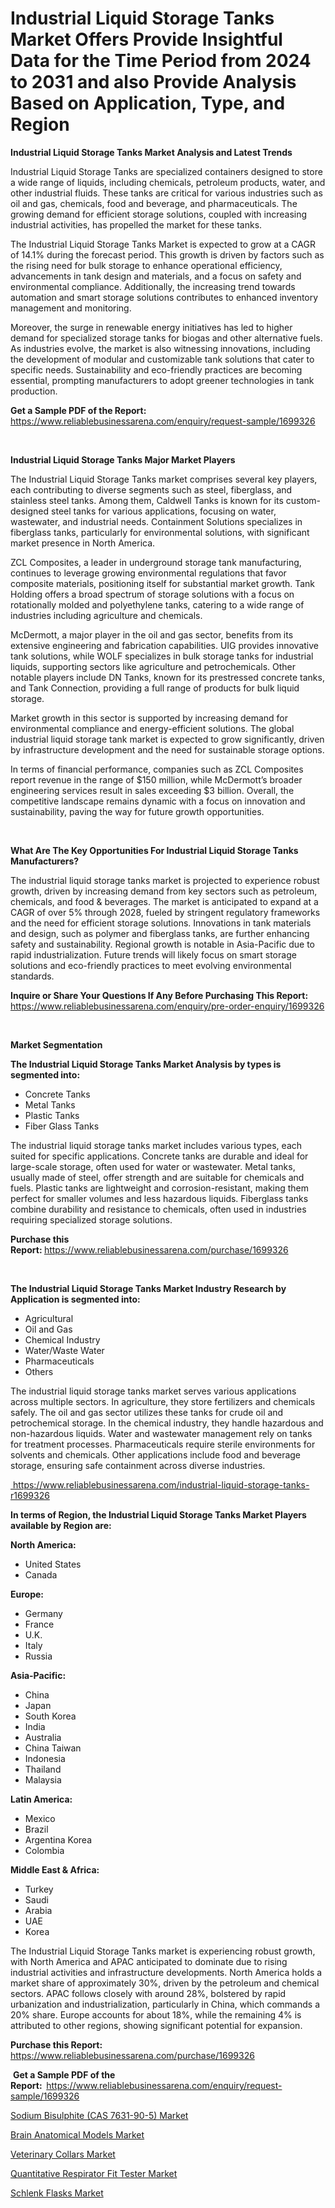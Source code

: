 <p><h1>Industrial Liquid Storage Tanks Market Offers Provide Insightful Data for the Time Period from 2024 to 2031 and also Provide Analysis Based on Application, Type, and Region</h1></p><p><strong>Industrial Liquid Storage Tanks Market Analysis and Latest Trends</strong></p>
<p><p>Industrial Liquid Storage Tanks are specialized containers designed to store a wide range of liquids, including chemicals, petroleum products, water, and other industrial fluids. These tanks are critical for various industries such as oil and gas, chemicals, food and beverage, and pharmaceuticals. The growing demand for efficient storage solutions, coupled with increasing industrial activities, has propelled the market for these tanks.</p><p>The Industrial Liquid Storage Tanks Market is expected to grow at a CAGR of 14.1% during the forecast period. This growth is driven by factors such as the rising need for bulk storage to enhance operational efficiency, advancements in tank design and materials, and a focus on safety and environmental compliance. Additionally, the increasing trend towards automation and smart storage solutions contributes to enhanced inventory management and monitoring.</p><p>Moreover, the surge in renewable energy initiatives has led to higher demand for specialized storage tanks for biogas and other alternative fuels. As industries evolve, the market is also witnessing innovations, including the development of modular and customizable tank solutions that cater to specific needs. Sustainability and eco-friendly practices are becoming essential, prompting manufacturers to adopt greener technologies in tank production.</p></p>
<p><strong>Get a Sample PDF of the Report:&nbsp;</strong> <a href="https://www.reliablebusinessarena.com/enquiry/request-sample/1699326?utm_campaign=1583&utm_medium=2&utm_source=Github&utm_content=ia&utm_term=20102024&utm_id=industrial-liquid-storage-tanks">https://www.reliablebusinessarena.com/enquiry/request-sample/1699326</a></p>
<p>&nbsp;</p>
<p><strong>Industrial Liquid Storage Tanks Major Market Players</strong></p>
<p><p>The Industrial Liquid Storage Tanks market comprises several key players, each contributing to diverse segments such as steel, fiberglass, and stainless steel tanks. Among them, Caldwell Tanks is known for its custom-designed steel tanks for various applications, focusing on water, wastewater, and industrial needs. Containment Solutions specializes in fiberglass tanks, particularly for environmental solutions, with significant market presence in North America.</p><p>ZCL Composites, a leader in underground storage tank manufacturing, continues to leverage growing environmental regulations that favor composite materials, positioning itself for substantial market growth. Tank Holding offers a broad spectrum of storage solutions with a focus on rotationally molded and polyethylene tanks, catering to a wide range of industries including agriculture and chemicals.</p><p>McDermott, a major player in the oil and gas sector, benefits from its extensive engineering and fabrication capabilities. UIG provides innovative tank solutions, while WOLF specializes in bulk storage tanks for industrial liquids, supporting sectors like agriculture and petrochemicals. Other notable players include DN Tanks, known for its prestressed concrete tanks, and Tank Connection, providing a full range of products for bulk liquid storage.</p><p>Market growth in this sector is supported by increasing demand for environmental compliance and energy-efficient solutions. The global industrial liquid storage tank market is expected to grow significantly, driven by infrastructure development and the need for sustainable storage options.</p><p>In terms of financial performance, companies such as ZCL Composites report revenue in the range of $150 million, while McDermott’s broader engineering services result in sales exceeding $3 billion. Overall, the competitive landscape remains dynamic with a focus on innovation and sustainability, paving the way for future growth opportunities.</p></p>
<p>&nbsp;</p>
<p><strong>What Are The Key Opportunities For Industrial Liquid Storage Tanks Manufacturers?</strong></p>
<p><p>The industrial liquid storage tanks market is projected to experience robust growth, driven by increasing demand from key sectors such as petroleum, chemicals, and food & beverages. The market is anticipated to expand at a CAGR of over 5% through 2028, fueled by stringent regulatory frameworks and the need for efficient storage solutions. Innovations in tank materials and design, such as polymer and fiberglass tanks, are further enhancing safety and sustainability. Regional growth is notable in Asia-Pacific due to rapid industrialization. Future trends will likely focus on smart storage solutions and eco-friendly practices to meet evolving environmental standards.</p></p>
<p><strong>Inquire or Share Your Questions If Any Before Purchasing This Report:</strong> <a href="https://www.reliablebusinessarena.com/enquiry/pre-order-enquiry/1699326?utm_campaign=1583&utm_medium=2&utm_source=Github&utm_content=ia&utm_term=20102024&utm_id=industrial-liquid-storage-tanks">https://www.reliablebusinessarena.com/enquiry/pre-order-enquiry/1699326</a></p>
<p>&nbsp;</p>
<p><strong>Market Segmentation</strong></p>
<p><strong>The Industrial Liquid Storage Tanks Market Analysis by types is segmented into:</strong></p>
<p><ul><li>Concrete Tanks</li><li>Metal Tanks</li><li>Plastic Tanks</li><li>Fiber Glass Tanks</li></ul></p>
<p><p>The industrial liquid storage tanks market includes various types, each suited for specific applications. Concrete tanks are durable and ideal for large-scale storage, often used for water or wastewater. Metal tanks, usually made of steel, offer strength and are suitable for chemicals and fuels. Plastic tanks are lightweight and corrosion-resistant, making them perfect for smaller volumes and less hazardous liquids. Fiberglass tanks combine durability and resistance to chemicals, often used in industries requiring specialized storage solutions.</p></p>
<p><strong>Purchase this Report:&nbsp;</strong><a href="https://www.reliablebusinessarena.com/purchase/1699326?utm_campaign=1583&utm_medium=2&utm_source=Github&utm_content=ia&utm_term=20102024&utm_id=industrial-liquid-storage-tanks">https://www.reliablebusinessarena.com/purchase/1699326</a></p>
<p>&nbsp;</p>
<p><strong>The Industrial Liquid Storage Tanks Market Industry Research by Application is segmented into:</strong></p>
<p><ul><li>Agricultural</li><li>Oil and Gas</li><li>Chemical Industry</li><li>Water/Waste Water</li><li>Pharmaceuticals</li><li>Others</li></ul></p>
<p><p>The industrial liquid storage tanks market serves various applications across multiple sectors. In agriculture, they store fertilizers and chemicals safely. The oil and gas sector utilizes these tanks for crude oil and petrochemical storage. In the chemical industry, they handle hazardous and non-hazardous liquids. Water and wastewater management rely on tanks for treatment processes. Pharmaceuticals require sterile environments for solvents and chemicals. Other applications include food and beverage storage, ensuring safe containment across diverse industries.</p></p>
<p><a href="https://www.reliablebusinessarena.com/industrial-liquid-storage-tanks-r1699326?utm_campaign=1583&utm_medium=2&utm_source=Github&utm_content=ia&utm_term=20102024&utm_id=industrial-liquid-storage-tanks">&nbsp;https://www.reliablebusinessarena.com/industrial-liquid-storage-tanks-r1699326</a></p>
<p><strong>In terms of Region, the Industrial Liquid Storage Tanks Market Players available by Region are:</strong></p>
<p>
    <p> <strong> North America: </strong>
        <ul>
            <li>United States</li>
            <li>Canada</li>
        </ul>
        </p> 
    <p> <strong> Europe: </strong>
        <ul>
            <li>Germany</li>
            <li>France</li>
            <li>U.K.</li>
            <li>Italy</li>
            <li>Russia</li>
        </ul>
        </p> 
    <p> <strong> Asia-Pacific: </strong>
        <ul>
            <li>China</li>
            <li>Japan</li>
            <li>South Korea</li>
            <li>India</li>
            <li>Australia</li>
            <li>China Taiwan</li>
            <li>Indonesia</li>
            <li>Thailand</li>
            <li>Malaysia</li>
        </ul>
        </p> 
    <p> <strong> Latin America: </strong>
        <ul>
            <li>Mexico</li>
            <li>Brazil</li>
            <li>Argentina Korea</li>
            <li>Colombia</li>
        </ul>
        </p> 
    <p> <strong> Middle East & Africa: </strong>
        <ul>
            <li>Turkey</li>
            <li>Saudi</li>
            <li>Arabia</li>
            <li>UAE</li>
            <li>Korea</li>
        </ul>
    </p>
    </p>
<p><p>The Industrial Liquid Storage Tanks market is experiencing robust growth, with North America and APAC anticipated to dominate due to rising industrial activities and infrastructure developments. North America holds a market share of approximately 30%, driven by the petroleum and chemical sectors. APAC follows closely with around 28%, bolstered by rapid urbanization and industrialization, particularly in China, which commands a 20% share. Europe accounts for about 18%, while the remaining 4% is attributed to other regions, showing significant potential for expansion.</p></p>
<p><strong>Purchase this Report: </strong><a href="https://www.reliablebusinessarena.com/purchase/1699326?utm_campaign=1583&utm_medium=2&utm_source=Github&utm_content=ia&utm_term=20102024&utm_id=industrial-liquid-storage-tanks">https://www.reliablebusinessarena.com/purchase/1699326</a></p>
<p>&nbsp;<strong>Get a Sample PDF of the Report:&nbsp;&nbsp;</strong><a href="https://www.reliablebusinessarena.com/enquiry/request-sample/1699326?utm_campaign=1583&utm_medium=2&utm_source=Github&utm_content=ia&utm_term=20102024&utm_id=industrial-liquid-storage-tanks">https://www.reliablebusinessarena.com/enquiry/request-sample/1699326</a></p>
<p><strong></strong></p>
<p><p><a href="https://github.com/MoonZANDRA/Market-Research-Report-List-1/blob/main/sodium-bisulphite-cas-7631-90-5-market.md?utm_campaign=1583&utm_medium=2&utm_source=Github&utm_content=ia&utm_term=20102024&utm_id=industrial-liquid-storage-tanks">Sodium Bisulphite (CAS 7631-90-5) Market</a></p><p><a href="https://www.linkedin.com/pulse/unveiling-market-trends-global-brain-anatomical-models-puvoe?utm_campaign=1583&utm_medium=2&utm_source=Github&utm_content=ia&utm_term=20102024&utm_id=industrial-liquid-storage-tanks">Brain Anatomical Models Market</a></p><p><a href="https://www.linkedin.com/pulse/veterinary-collars-market-evolution-future-outlook-forecasting-4vyve?utm_campaign=1583&utm_medium=2&utm_source=Github&utm_content=ia&utm_term=20102024&utm_id=industrial-liquid-storage-tanks">Veterinary Collars Market</a></p><p><a href="https://issuu.com/reportprime-2/docs/quantitative-respirator-fit-tester-_bea8ee6bf07f1e?utm_campaign=1583&utm_medium=2&utm_source=Github&utm_content=ia&utm_term=20102024&utm_id=industrial-liquid-storage-tanks">Quantitative Respirator Fit Tester Market</a></p><p><a href="https://www.linkedin.com/pulse/schlenk-flasks-market-outlook-complete-industry-analysis-yqdae?utm_campaign=1583&utm_medium=2&utm_source=Github&utm_content=ia&utm_term=20102024&utm_id=industrial-liquid-storage-tanks">Schlenk Flasks Market</a></p></p>